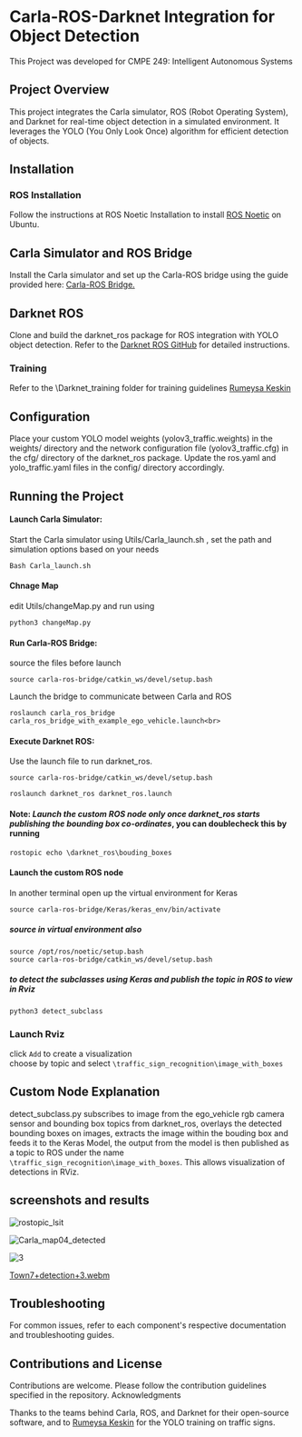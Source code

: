 # Carla-ROS-Darknet Integration for Object Detection

This Project was developed for CMPE 249: Intelligent Autonomous Systems 

## Project Overview

This project integrates the Carla simulator, ROS (Robot Operating System), and Darknet for real-time object detection in a simulated environment. It leverages the YOLO (You Only Look Once) algorithm for efficient detection of objects.

## Installation
### ROS Installation

Follow the instructions at ROS Noetic Installation to install [ROS Noetic](http://wiki.ros.org/noetic/Installation/Ubuntu) on Ubuntu.

## Carla Simulator and ROS Bridge

Install the Carla simulator and set up the Carla-ROS bridge using the guide provided here: [Carla-ROS Bridge.](https://carla.readthedocs.io/projects/ros-bridge/en/latest/)

## Darknet ROS

Clone and build the darknet_ros package for ROS integration with YOLO object detection. Refer to the [Darknet ROS GitHub](https://github.com/leggedrobotics/darknet_ros) for detailed instructions.

### Training
Refer to the \Darknet_training folder for training guidelines
[Rumeysa Keskin](https://github.com/Rumeysakeskin/YOLO-Darknet-Video-and-Image-Detection-Traffic-Signs)


## Configuration

Place your custom YOLO model weights (yolov3_traffic.weights) in the weights/ directory and the network configuration file (yolov3_traffic.cfg) in the cfg/ directory of the darknet_ros package. Update the ros.yaml and yolo_traffic.yaml files in the config/ directory accordingly.

## Running the Project

#### Launch Carla Simulator: 
Start the Carla simulator using Utils/Carla_launch.sh , set the path and simulation options based on your needs<br>
```
Bash Carla_launch.sh
```

#### Chnage Map
edit Utils/changeMap.py and run using<br> 
```
python3 changeMap.py
```

#### Run Carla-ROS Bridge:<br>
 source the files before launch
```
source carla-ros-bridge/catkin_ws/devel/setup.bash 
```
 Launch the bridge to communicate between Carla and ROS
```
roslaunch carla_ros_bridge carla_ros_bridge_with_example_ego_vehicle.launch<br>
```
#### Execute Darknet ROS: 
Use the launch file to run darknet_ros.<br>
```
source carla-ros-bridge/catkin_ws/devel/setup.bash 
```
```
roslaunch darknet_ros darknet_ros.launch
```
#### Note: ***Launch the custom ROS node only once darknet_ros starts publishing the bounding box co-ordinates***, you can doublecheck this by running 
```
rostopic echo \darknet_ros\bouding_boxes
```

#### Launch the custom ROS node
In another terminal open up the virtual environment for Keras
```
source carla-ros-bridge/Keras/keras_env/bin/activate
```
##### source in virtual environment also
```
source /opt/ros/noetic/setup.bash
source carla-ros-bridge/catkin_ws/devel/setup.bash 
```
#####  to detect the subclasses using Keras and publish the topic in ROS to view in Rviz
```
python3 detect_subclass
```

### Launch Rviz
click `Add` to create a visualization<br>
choose by topic and select `\traffic_sign_recognition\image_with_boxes`


## Custom Node Explanation

detect_subclass.py subscribes to image from the ego_vehicle rgb camera sensor and bounding box topics from darknet_ros, overlays the detected bounding boxes on images, extracts the image within the bouding box and feeds it to the Keras Model, the output from the model is then published as a topic to ROS under the name `\traffic_sign_recognition\image_with_boxes`. This allows visualization of detections in RViz.

## screenshots and results


![rostopic_lsit](https://github.com/KJhari/carla-ros-bridge/assets/44090664/20594837-8d99-42c8-a529-f406425e895f)

![Carla_map04_detected](https://github.com/KJhari/carla-ros-bridge/assets/44090664/f69b9b8c-2b1b-4fe4-a6f3-269a413afa82)

![3](https://github.com/KJhari/carla-ros-bridge/assets/44090664/8aaa3ec7-0406-425e-b214-8ffa8aca1eea)

[Town7+detection+3.webm](https://github.com/KJhari/carla-ros-bridge/assets/44090664/2d445b7a-cce0-4d10-b3e3-2e658a616b53)

## Troubleshooting

For common issues, refer to each component's respective documentation and troubleshooting guides.

## Contributions and License

Contributions are welcome. Please follow the contribution guidelines specified in the repository.
Acknowledgments

Thanks to the teams behind Carla, ROS, and Darknet for their open-source software, and to [Rumeysa Keskin](https://github.com/Rumeysakeskin/YOLO-Darknet-Video-and-Image-Detection-Traffic-Signs) for the YOLO training on traffic signs.

